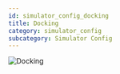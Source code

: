```yaml
---
id: simulator_config_docking
title: Docking
category: simulator_config
subcategory: Simulator Config
---
```


![Docking](/img/simulator_config_docking.jpg)
